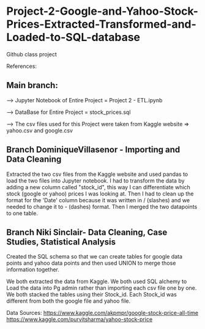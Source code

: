 # Project-2-Google-and-Yahoo-Stock-Prices-Extracted-Transformed-and-Loaded-to-SQL-database
Github class project

References:

Main branch:
--
--> Jupyter Notebook of Entire Project = Project 2 - ETL.ipynb

--> DataBase for Entire Project = stock_prices.sql

--> The csv files used for this Project were taken from Kaggle website => yahoo.csv and google.csv

Branch DominiqueVillasenor - Importing and Data Cleaning
--
Extracted the two csv files from the Kaggle website and used pandas to load the two files into Jupyter notebook. I had to transform the data by adding a new column called "stock_id", this way I can differentiate which stock (google or yahoo) prices I was looking at. Then I had to clean up the format for the 'Date' column because it was written in / (slashes) and we needed to change it to - (dashes) format. Then I merged the two datapoints to one table. 

Branch Niki Sinclair- Data Cleaning, Case Studies, Statistical Analysis
--
Created the SQL schema so that we can create tables for google data points and yahoo data points and then used UNION to merge those information together. 

We both extracted the data from Kaggle. We both used SQL alchemy to Load the data into Pg admin rather than importing each csv file one by one. We both stacked the tables using their Stock_id. Each Stock_id was different from both the google file and yahoo file. 

Data Sources:
https://www.kaggle.com/akpmpr/google-stock-price-all-time
https://www.kaggle.com/purvitsharma/yahoo-stock-price
